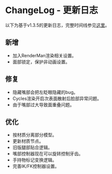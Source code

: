 # ChangeLog - 更新日志

以下为基于v1.3.5的更新日志，完整时间线参见[这里](timeline)。

## 新增

* 加入RenderMan渲染相关设置。  
* 面部锁定，保护非动画设置。

## 修复

* 隐藏嘴部会把左眨眼隐藏的bug。  
* Cycles渲染开启次表面散射后脸部异常问题。  
* 由于嘴部过大导致面重叠问题。

## 优化

* 按材质分离部分模型。  
* 更新材质节点。  
* 旧版腿部贴合逻辑。  
* 嘴部控制器现在可以旋转控制牙齿。  
* 手持物标记变换逻辑。  
* 完善IK/FK控制器设置。
